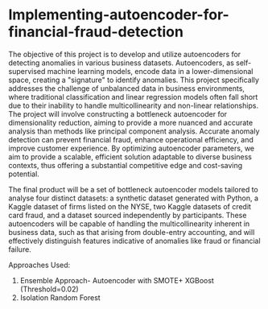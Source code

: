 # Implementing-autoencoder-for-financial-fraud-detection

The objective of this project is to develop and utilize autoencoders for detecting anomalies in various business
datasets. Autoencoders, as self-supervised machine learning models, encode data in a lower-dimensional
space, creating a "signature" to identify anomalies. This project specifically addresses the challenge of
unbalanced data in business environments, where traditional classification and linear regression models often
fall short due to their inability to handle multicollinearity and non-linear relationships. The project will involve
constructing a bottleneck autoencoder for dimensionality reduction, aiming to provide a more nuanced and
accurate analysis than methods like principal component analysis.
Accurate anomaly detection can prevent financial fraud, enhance operational efficiency, and improve customer
experience. By optimizing autoencoder parameters, we aim to provide a scalable, efficient solution adaptable
to diverse business contexts, thus offering a substantial competitive edge and cost-saving potential.

The final product will be a set of bottleneck autoencoder models tailored to analyse four distinct datasets: a
synthetic dataset generated with Python, a Kaggle dataset of firms listed on the NYSE, two Kaggle datasets of credit
card fraud, and a dataset sourced independently by participants. These autoencoders will be capable of
handling the multicollinearity inherent in business data, such as that arising from double-entry accounting, and
will effectively distinguish features indicative of anomalies like fraud or financial failure.

Approaches Used:
1) Ensemble Approach- Autoencoder with SMOTE+ XGBoost (Threshold=0.02)
2) Isolation Random Forest
